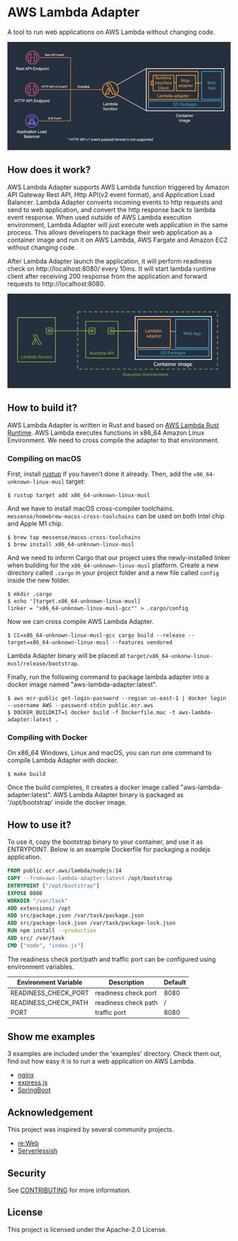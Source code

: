 # AWS Lambda Adapter

A tool to run web applications on AWS Lambda without changing code.

![Lambda Adapter](docs/images/lambda-adapter-overview.png)

## How does it work?

AWS Lambda Adapter supports AWS Lambda function triggered by Amazon API Gateway Rest API, Http API(v2 event format), and Application Load Balancer.
Lambda Adapter converts incoming events to http requests and send to web application, and convert the http response back to lambda event response. 
When used outside of AWS Lambda execution environment, Lambda Adapter will just execute web application in the same process. 
This allows developers to package their web application as a container image and run it on AWS Lambda, AWS Fargate and Amazon EC2 without changing code.

After Lambda Adapter launch the application, it will perform readiness check on http://localhost:8080/ every 10ms.
It will start lambda runtime client after receiving 200 response from the application and forward requests to http://localhost:8080. 

![lambda-runtime](docs/images/lambda-adapter-runtime.png)

## How to build it?

AWS Lambda Adapter is written in Rust and based on [AWS Lambda Rust Runtime](https://github.com/awslabs/aws-lambda-rust-runtime). 
AWS Lambda executes functions in x86_64 Amazon Linux Environment. We need to cross compile the adapter to that environment. 

### Compiling on macOS

First, install [rustup](https://rustup.rs/) if you haven't done it already. Then, add the `x86_64-unknown-linux-musl` target:

```shell
$ rustup target add x86_64-unknown-linux-musl
```

And we have to install macOS cross-compiler toolchains. `messense/homebrew-macos-cross-toolchains` can be used on both Intel chip and Apple M1 chip. 

```shell
$ brew tap messense/macos-cross-toolchains
$ brew install x86_64-unknown-linux-musl
```

And we need to inform Cargo that our project uses the newly-installed linker when building for the `x86_64-unknown-linux-musl` platform. 
Create a new directory called `.cargo` in your project folder and a new file called `config` inside the new folder.

```shell
$ mkdir .cargo
$ echo '[target.x86_64-unknown-linux-musl]
linker = "x86_64-unknown-linux-musl-gcc"' > .cargo/config
```

Now we can cross compile AWS Lambda Adapter. 

```shell
$ CC=x86_64-unknown-linux-musl-gcc cargo build --release --target=x86_64-unknown-linux-musl --features vendored
```

Lambda Adapter binary will be placed at `target/x86_64-unkonw-linux-musl/release/bootstrap`.

Finally, run the following command to package lambda adapter into a docker image named "aws-lambda-adapter:latest". 

```shell
$ aws ecr-public get-login-password --region us-east-1 | docker login --username AWS --password-stdin public.ecr.aws
$ DOCKER_BUILDKIT=1 docker build -f Dockerfile.mac -t aws-lambda-adapter:latest .
```

### Compiling with Docker
On x86_64 Windows, Linux and macOS, you can run one command to compile Lambda Adapter with docker. 

```shell
$ make build
```

Once the build completes, it creates a docker image called "aws-lambda-adapter:latest". AWS Lambda Adapter binary is packaged as '/opt/bootstrap' inside the docker image. 

## How to use it? 

To use it, copy the bootstrap binary to your container, and use it as ENTRYPOINT. 
Below is an example Dockerfile for packaging a nodejs application. 

```dockerfile
FROM public.ecr.aws/lambda/nodejs:14
COPY --from=aws-lambda-adapter:latest /opt/bootstrap
ENTRYPOINT ["/opt/bootstrap"]
EXPOSE 8080
WORKDIR "/var/task"
ADD extensions/ /opt
ADD src/package.json /var/task/package.json
ADD src/package-lock.json /var/task/package-lock.json
RUN npm install --production
ADD src/ /var/task
CMD ["node", "index.js"]
```

The readiness check port/path and traffic port can be configured using environment variables. 

|Environment Variable|Description          |Default|
|--------------------|---------------------|-------|
|READINESS_CHECK_PORT|readiness check port | 8080  |
|READINESS_CHECK_PATH|readiness check path | /     |
|PORT                |traffic port         | 8080  |

## Show me examples

3 examples are included under the 'examples' directory. Check them out, find out how easy it is to run a web application on AWS Lambda. 

- [nginx](examples/nginx)
- [express.js](examples/expressjs)
- [SpringBoot](examples/springboot)


## Acknowledgement

This project was inspired by several community projects. 

- [re:Web](https://github.com/apparentorder/reweb)
- [Serverlessish](https://github.com/glassechidna/serverlessish)

## Security

See [CONTRIBUTING](CONTRIBUTING.md#security-issue-notifications) for more information.

## License

This project is licensed under the Apache-2.0 License.
